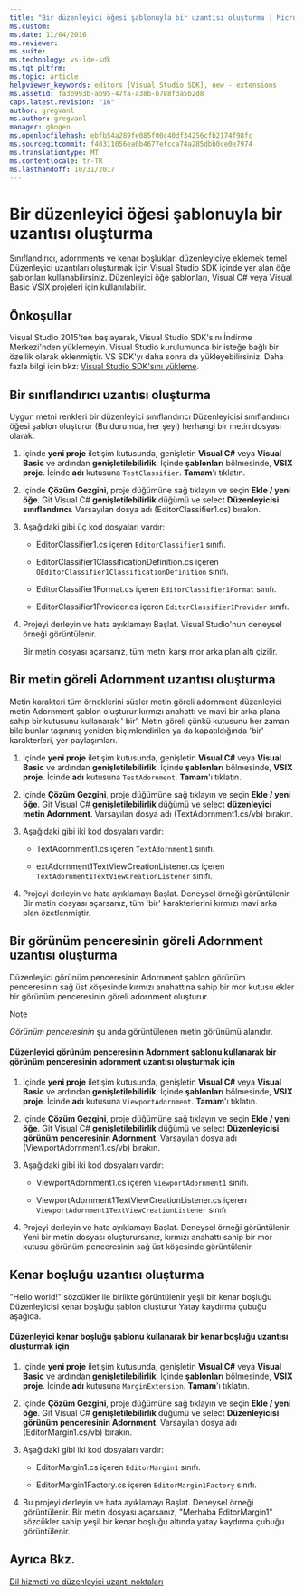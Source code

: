 ```yaml
---
title: "Bir düzenleyici öğesi şablonuyla bir uzantısı oluşturma | Microsoft Docs"
ms.custom: 
ms.date: 11/04/2016
ms.reviewer: 
ms.suite: 
ms.technology: vs-ide-sdk
ms.tgt_pltfrm: 
ms.topic: article
helpviewer_keywords: editors [Visual Studio SDK], new - extensions
ms.assetid: fa3b993b-ab95-47fa-a38b-b788f3a5b2d8
caps.latest.revision: "16"
author: gregvanl
ms.author: gregvanl
manager: ghogen
ms.openlocfilehash: ebfb54a289fe085f00c40df34256cfb2174f98fc
ms.sourcegitcommit: f40311056ea0b4677efcca74a285dbb0ce0e7974
ms.translationtype: MT
ms.contentlocale: tr-TR
ms.lasthandoff: 10/31/2017
---
```

# <a name="creating-an-extension-with-an-editor-item-template"></a>Bir düzenleyici öğesi şablonuyla bir uzantısı oluşturma
Sınıflandırıcı, adornments ve kenar boşlukları düzenleyiciye eklemek temel Düzenleyici uzantıları oluşturmak için Visual Studio SDK içinde yer alan öğe şablonları kullanabilirsiniz. Düzenleyici öğe şablonları, Visual C# veya Visual Basic VSIX projeleri için kullanılabilir.  
  
## <a name="prerequisites"></a>Önkoşullar  
 Visual Studio 2015'ten başlayarak, Visual Studio SDK'sını İndirme Merkezi'nden yüklemeyin. Visual Studio kurulumunda bir isteğe bağlı bir özellik olarak eklenmiştir. VS SDK'yı daha sonra da yükleyebilirsiniz. Daha fazla bilgi için bkz: [Visual Studio SDK'sını yükleme](../extensibility/installing-the-visual-studio-sdk.md).  
  
## <a name="creating-a-classifier-extension"></a>Bir sınıflandırıcı uzantısı oluşturma  
 Uygun metni renkleri bir düzenleyici sınıflandırıcı Düzenleyicisi sınıflandırıcı öğesi şablon oluşturur (Bu durumda, her şeyi) herhangi bir metin dosyası olarak.  
  
1.  İçinde **yeni proje** iletişim kutusunda, genişletin **Visual C#** veya **Visual Basic** ve ardından **genişletilebilirlik**. İçinde **şablonları** bölmesinde, **VSIX proje**. İçinde **adı** kutusuna `TestClassifier`. **Tamam**'ı tıklatın.  
  
2.  İçinde **Çözüm Gezgini**, proje düğümüne sağ tıklayın ve seçin **Ekle / yeni öğe**. Git Visual C# **genişletilebilirlik** düğümü ve select **Düzenleyicisi sınıflandırıcı**. Varsayılan dosya adı (EditorClassifier1.cs) bırakın.  
  
3.  Aşağıdaki gibi üç kod dosyaları vardır:  
  
    -   EditorClassifier1.cs içeren `EditorClassifier1` sınıfı.  
  
    -   EditorClassifier1ClassificationDefinition.cs içeren `OEditorClassifier1ClassificationDefinition` sınıfı.  
  
    -   EditorClassifier1Format.cs içeren `EditorClassifier1Format` sınıfı.  
  
    -   EditorClassifier1Provider.cs içeren `EditorClassifier1Provider` sınıfı.  
  
4.  Projeyi derleyin ve hata ayıklamayı Başlat. Visual Studio'nun deneysel örneği görüntülenir.  
  
     Bir metin dosyası açarsanız, tüm metni karşı mor arka plan altı çizilir.  
  
## <a name="creating-a-text-relative-adornment-extension"></a>Bir metin göreli Adornment uzantısı oluşturma  
 Metin karakteri tüm örneklerini süsler metin göreli adornment düzenleyici metin Adornment şablon oluşturur kırmızı anahattı ve mavi bir arka plana sahip bir kutusunu kullanarak ' bir'. Metin göreli çünkü kutusunu her zaman bile bunlar taşınmış yeniden biçimlendirilen ya da kapatıldığında 'bir' karakterleri, yer paylaşımları.  
  
1.  İçinde **yeni proje** iletişim kutusunda, genişletin **Visual C#** veya **Visual Basic** ve ardından **genişletilebilirlik**. İçinde **şablonları** bölmesinde, **VSIX proje**. İçinde **adı** kutusuna `TestAdornment`. **Tamam**'ı tıklatın.  
  
2.  İçinde **Çözüm Gezgini**, proje düğümüne sağ tıklayın ve seçin **Ekle / yeni öğe**. Git Visual C# **genişletilebilirlik** düğümü ve select **düzenleyici metin Adornment**. Varsayılan dosya adı (TextAdornment1.cs/vb) bırakın.  
  
3.  Aşağıdaki gibi iki kod dosyaları vardır:  
  
    -   TextAdornment1.cs içeren `TextAdornment1` sınıfı.  
  
    -   extAdornment1TextViewCreationListener.cs içeren `TextAdornment1TextViewCreationListener` sınıfı.  
  
4.  Projeyi derleyin ve hata ayıklamayı Başlat. Deneysel örneği görüntülenir. Bir metin dosyası açarsanız, tüm 'bir' karakterlerini kırmızı mavi arka plan özetlenmiştir.  
  
## <a name="creating-a-viewport-relative-adornment-extension"></a>Bir görünüm penceresinin göreli Adornment uzantısı oluşturma  
 Düzenleyici görünüm penceresinin Adornment şablon görünüm penceresinin sağ üst köşesinde kırmızı anahattına sahip bir mor kutusu ekler bir görünüm penceresinin göreli adornment oluşturur.  
  
> [!NOTE]
>  *Görünüm penceresinin* şu anda görüntülenen metin görünümü alanıdır.  
  
#### <a name="to-create-a-viewport-adornment-extension-by-using-the-editor-viewport-adornment-template"></a>Düzenleyici görünüm penceresinin Adornment şablonu kullanarak bir görünüm penceresinin adornment uzantısı oluşturmak için  
  
1.  İçinde **yeni proje** iletişim kutusunda, genişletin **Visual C#** veya **Visual Basic** ve ardından **genişletilebilirlik**. İçinde **şablonları** bölmesinde, **VSIX proje**. İçinde **adı** kutusuna `ViewportAdornment`. **Tamam**'ı tıklatın.  
  
2.  İçinde **Çözüm Gezgini**, proje düğümüne sağ tıklayın ve seçin **Ekle / yeni öğe**. Git Visual C# **genişletilebilirlik** düğümü ve select **Düzenleyicisi görünüm penceresinin Adornment**. Varsayılan dosya adı (ViewportAdornment1.cs/vb) bırakın.  
  
3.  Aşağıdaki gibi iki kod dosyaları vardır:  
  
    -   ViewportAdornment1.cs içeren `ViewportAdornment1` sınıfı.  
  
    -   ViewportAdornment1TextViewCreationListener.cs içeren `ViewportAdornment1TextViewCreationListener` sınıfı  
  
4.  Projeyi derleyin ve hata ayıklamayı Başlat. Deneysel örneği görüntülenir. Yeni bir metin dosyası oluşturursanız, kırmızı anahattı sahip bir mor kutusu görünüm penceresinin sağ üst köşesinde görüntülenir.  
  
## <a name="creating-a-margin-extension"></a>Kenar boşluğu uzantısı oluşturma  
 "Hello world!" sözcükler ile birlikte görüntülenir yeşil bir kenar boşluğu Düzenleyicisi kenar boşluğu şablon oluşturur Yatay kaydırma çubuğu aşağıda.  
  
#### <a name="to-create-a-margin-extension-by-using-the-editor-margin-template"></a>Düzenleyici kenar boşluğu şablonu kullanarak bir kenar boşluğu uzantısı oluşturmak için  
  
1.  İçinde **yeni proje** iletişim kutusunda, genişletin **Visual C#** veya **Visual Basic** ve ardından **genişletilebilirlik**. İçinde **şablonları** bölmesinde, **VSIX proje**. İçinde **adı** kutusuna `MarginExtension`. **Tamam**'ı tıklatın.  
  
2.  İçinde **Çözüm Gezgini**, proje düğümüne sağ tıklayın ve seçin **Ekle / yeni öğe**. Git Visual C# **genişletilebilirlik** düğümü ve select **Düzenleyicisi görünüm penceresinin Adornment**. Varsayılan dosya adı (EditorMargin1.cs/vb) bırakın.  
  
3.  Aşağıdaki gibi iki kod dosyaları vardır:  
  
    -   EditorMargin1.cs içeren `EditorMargin1` sınıfı.  
  
    -   EditorMargin1Factory.cs içeren `EditorMargin1Factory` sınıfı.  
  
4.  Bu projeyi derleyin ve hata ayıklamayı Başlat. Deneysel örneği görüntülenir. Bir metin dosyası açarsanız, "Merhaba EditorMargin1" sözcükler sahip yeşil bir kenar boşluğu altında yatay kaydırma çubuğu görüntülenir.  
  
## <a name="see-also"></a>Ayrıca Bkz.  
 [Dil hizmeti ve düzenleyici uzantı noktaları](../extensibility/language-service-and-editor-extension-points.md)